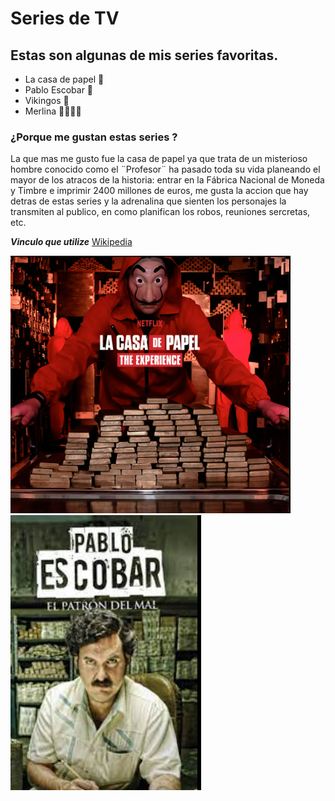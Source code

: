 # Series de TV
##  Estas son algunas de mis series favoritas. 
* La casa de papel 👺
* Pablo Escobar 🤑
* Vikingos 👲
* Merlina 🧛‍♂️🧟‍♀️
### ¿Porque me gustan estas series ?

La que mas me gusto fue la casa de papel ya que trata de un misterioso hombre conocido como el ¨Profesor¨ ha pasado toda su vida planeando el mayor de los atracos de la historia: entrar en la Fábrica Nacional de Moneda y Timbre e imprimir 2400 millones de euros, 
 me gusta la accion que hay detras de estas series y la adrenalina que sienten los 
personajes la transmiten al publico, en como planifican los robos, reuniones sercretas,
etc.

***Vinculo que utilize*** [Wikipedia](https://es.wikipedia.org/wiki/La_casa_de_papel)

 ![img.png](img.png)  ![img_1.png](img_1.png)


